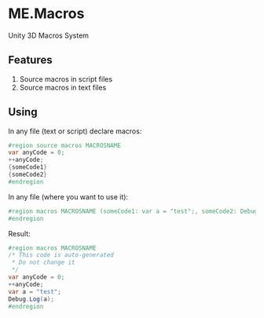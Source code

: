 # ME.Macros
Unity 3D Macros System

## Features

1. Source macros in script files
2. Source macros in text files

## Using

In any file (text or script) declare macros:
```C#
#region source macros MACROSNAME
var anyCode = 0;
++anyCode;
{someCode1}
{someCode2}
#endregion
```

In any file (where you want to use it):
```C#
#region macros MACROSNAME (someCode1: var a = "test";, someCode2: Debug.Log(a);)
#endregion
```

Result:
```C#
#region macros MACROSNAME
/* This code is auto-generated
 * Do not change it
 */
var anyCode = 0;
++anyCode;
var a = "test";
Debug.Log(a);
#endregion
```
